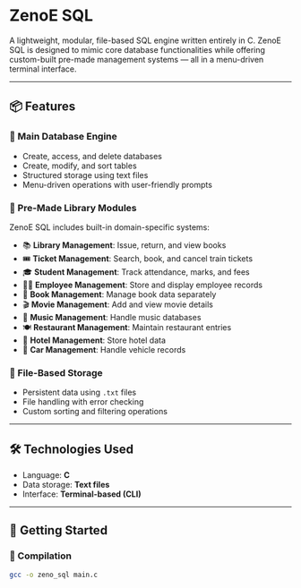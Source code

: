 # ZenoE SQL

A lightweight, modular, file-based SQL engine written entirely in C. ZenoE SQL is designed to mimic core database functionalities while offering custom-built pre-made management systems — all in a menu-driven terminal interface.

---

## 📦 Features

### 🔹 Main Database Engine
- Create, access, and delete databases
- Create, modify, and sort tables
- Structured storage using text files
- Menu-driven operations with user-friendly prompts

### 🔹 Pre-Made Library Modules
ZenoE SQL includes built-in domain-specific systems:
- 📚 **Library Management**: Issue, return, and view books
- 🎟 **Ticket Management**: Search, book, and cancel train tickets
- 🎓 **Student Management**: Track attendance, marks, and fees
- 👨‍💼 **Employee Management**: Store and display employee records
- 📘 **Book Management**: Manage book data separately
- 🎬 **Movie Management**: Add and view movie details
- 🎵 **Music Management**: Handle music databases
- 🍽 **Restaurant Management**: Maintain restaurant entries
- 🏨 **Hotel Management**: Store hotel data
- 🚗 **Car Management**: Handle vehicle records

### 🔹 File-Based Storage
- Persistent data using `.txt` files
- File handling with error checking
- Custom sorting and filtering operations

---

## 🛠 Technologies Used
- Language: **C**
- Data storage: **Text files**
- Interface: **Terminal-based (CLI)**

---

## 🚀 Getting Started

### 🔧 Compilation
```bash
gcc -o zeno_sql main.c
